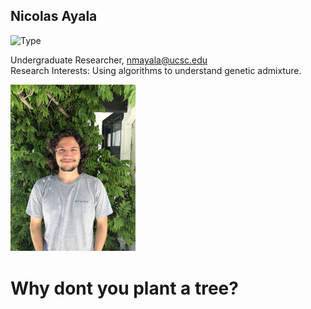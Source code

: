 ## Nicolas Ayala

![Type](https://img.shields.io/badge/FileType-.cpp-blue)

Undergraduate Researcher, nmayala@ucsc.edu  
Research Interests: Using algorithms to understand genetic admixture.


<html>
<head>
<link rel="stylesheet" type="text/css" href="style.css">
</head>
<body>
<img src='nico.JPG' alt='bryan' width='200'/>
<script src="trees.js"></script>
<h1>Why dont you plant a tree?</h1>
<canvas id="myCanvas"></canvas>

</body>
</html> 
